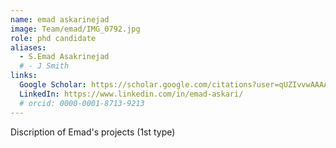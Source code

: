 ```yaml
---
name: emad askarinejad
image: Team/emad/IMG_0792.jpg
role: phd candidate
aliases:
  - S.Emad Asakrinejad
  # - J Smith
links:
  Google Scholar: https://scholar.google.com/citations?user=qUZIvvwAAAAJ&hl=en
  LinkedIn: https://www.linkedin.com/in/emad-askari/
  # orcid: 0000-0001-8713-9213
---
```


Discription of Emad's projects (1st type)